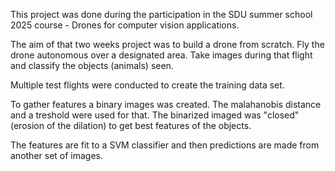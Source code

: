This project was done during the participation in the SDU summer school 2025 course - Drones for computer vision applications.

The aim of that two weeks project was to build a drone from scratch.
Fly the drone autonomous over a designated area.
Take images during that flight and classify the objects (animals) seen.

Multiple test flights were conducted to create the training data set.

To gather features a binary images was created. The malahanobis distance and a treshold were used for that.
The binarized imaged was "closed" (erosion of the dilation) to get best features of the objects.

The features are fit to a SVM classifier and then predictions are made from another set of images.
